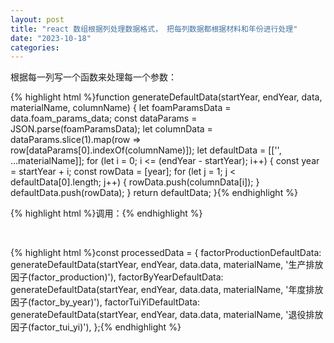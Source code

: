 ```yaml
---
layout: post
title: "react 数组根据列处理数据格式， 把每列数据都根据材料和年份进行处理"
date: "2023-10-18"
categories: 
---
```

<p>根据每一列写一个函数来处理每一个参数：</p>
{% highlight html %}function generateDefaultData(startYear, endYear, data, materialName, columnName) {
let foamParamsData = data.foam_params_data;
const dataParams = JSON.parse(foamParamsData);
let columnData = dataParams.slice(1).map(row =&gt; row[dataParams[0].indexOf(columnName)]);
let defaultData = [[&#39;&#39;, ...materialName]];
for (let i = 0; i &lt;= (endYear - startYear); i++) {
const year = startYear + i;
const rowData = [year];
for (let j = 1; j &lt; defaultData[0].length; j++) {
rowData.push(columnData[i]);
}
defaultData.push(rowData);
}
return defaultData;
}{% endhighlight %}
<p>{% highlight html %}调用：{% endhighlight %}</p>
<p>&nbsp;</p>
{% highlight html %}const processedData = {
factorProductionDefaultData: generateDefaultData(startYear, endYear, data.data, materialName, &#39;生产排放因子(factor_production)&#39;),
factorByYearDefaultData: generateDefaultData(startYear, endYear, data.data, materialName, &#39;年度排放因子(factor_by_year)&#39;),
factorTuiYiDefaultData: generateDefaultData(startYear, endYear, data.data, materialName, &#39;退役排放因子(factor_tui_yi)&#39;),
};{% endhighlight %}
<p>&nbsp;</p>
<p>&nbsp;</p>
